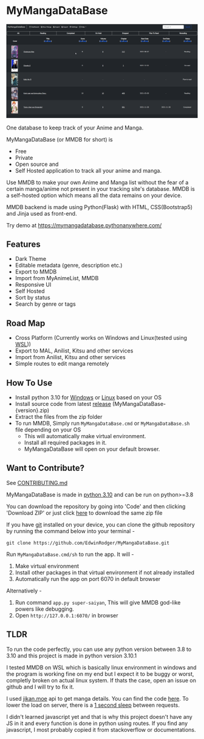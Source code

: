 # MyMangaDataBase

![Home Page](docs/images/hero(2023-05-01).png "Home Page")

One database to keep track of your Anime and Manga.

MyMangaDataBase (or MMDB for short) is

- Free
- Private
- Open source and
- Self Hosted application to track all your anime and manga.

Use MMDB to make your own Anime and Manga list without the fear of a certain manga/anime not present in your tracking site's database. MMDB is a self-hosted option which means all the data remains on your device.

MMDB backend is made using Python(Flask) with HTML, CSS(Bootstrap5) and Jinja used as front-end.

Try demo at https://mymangadatabase.pythonanywhere.com/

## Features

<!-- - Customizable -->
- Dark Theme
- Editable metadata (genre, description etc.)
- Export to MMDB
- Import from MyAnimeList, MMDB
- Responsive UI
- Self Hosted
- Sort by status
- Search by genre or tags

## Road Map

- Cross Platform (Currently works on Windows and Linux(tested using [WSL](https://learn.microsoft.com/en-us/windows/wsl/about)))
- Export to MAL, Anilist, Kitsu and other services
- Import from Anilist, Kitsu and other services
- Simple routes to edit manga remotely

## How To Use

- Install python 3.10 for [Windows](https://www.python.org/downloads/release/python-3101/) or [Linux](https://tecadmin.net/how-to-install-python-3-10-on-ubuntu-debian-linuxmint/) based on your OS
- Install source code from latest [release](https://github.com/EdwinRodger/MyMangaDataBase/releases/latest) (MyMangaDataBase-{version}.zip)
- Extract the files from the zip folder
- To run MMDB, Simply run `MyMangaDataBase.cmd` or `MyMangaDataBase.sh` file depending on your OS
    - This will automatically make virtual environment.
    - Install all required packages in it.
    - MyMangaDataBase will open on your default browser.

## Want to Contribute?

See [CONTRIBUTING.md](.github/CONTRIBUTING.md)

MyMangaDataBase is made in [python 3.10](https://www.python.org/downloads/release/python-3101/) and can be run on python>=3.8

You can download the repository by going into 'Code' and then clicking 'Download ZIP' or just click [here](https://github.com/EdwinRodger/MyMangaDataBase/archive/refs/heads/main.zip) to download the same zip file

If you have [git](https://git-scm.com/) installed on your device, you can clone the github repository by running the command below into your terminal -

```git
git clone https://github.com/EdwinRodger/MyMangaDataBase.git
```

Run `MyMangaDataBase.cmd/sh` to run the app. It will -
1. Make virtual environment
2. Install other packages in that virtual environment if not already installed
3. Automatically run the app on port 6070 in default browser

Alternatively -
1. Run command `app.py super-saiyan`, This will give MMDB god-like powers like debugging.
2. Open `http://127.0.0.1:6070/` in browser

## TLDR

To run the code perfectly, you can use any python version between 3.8 to 3.10 and this project is made in python version 3.10.1

I tested MMDB on WSL which is basically linux environment in windows and the program is working fine on my end but I expect it to be buggy or worst, completly broken on actual linux system. If thats the case, open an issue on github and I will try to fix it.

I used [jikan.moe](https://jikan.moe) api to get manga details. You can find the code [here](https://github.com/EdwinRodger/MyMangaDataBase/blob/48cde5db4b2e033b7164faad06c1a1baef9d2f4a/src/manga/backup.py#L115). To lower the load on server, there is a [1 second sleep](https://github.com/EdwinRodger/MyMangaDataBase/blob/48cde5db4b2e033b7164faad06c1a1baef9d2f4a/src/manga/backup.py#L185) between requests.

I didn't learned javascript yet and that is why this project doesn't have any JS in it and every function is done in python using routes. If you find any javascript, I most probably copied it from stackoverflow or documentations.

